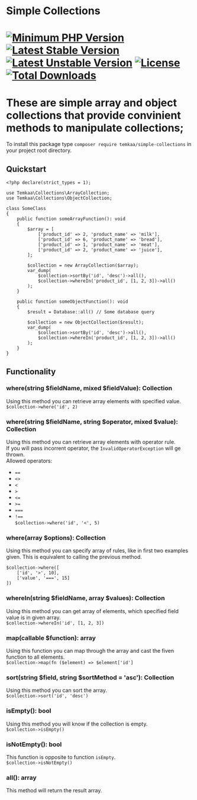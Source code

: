Simple Collections
===
[![Minimum PHP Version](https://img.shields.io/badge/php-%3E%3D%208.0-8892BF.svg?style=flat-square)](https://php.net/)
[![Latest Stable Version](http://poser.pugx.org/temkaa/simple-collections/v)](https://packagist.org/packages/temkaa/simple-collections)
[![Latest Unstable Version](http://poser.pugx.org/temkaa/simple-collections/v/unstable)](https://packagist.org/packages/temkaa/simple-collections)
[![License](http://poser.pugx.org/temkaa/simple-collections/license)](https://packagist.org/packages/temkaa/simple-collections)
[![Total Downloads](http://poser.pugx.org/temkaa/simple-collections/downloads)](https://packagist.org/packages/temkaa/simple-collections)
===
# These are simple array and object collections that provide convinient methods to manipulate collections;
To install this package type ```composer require temkaa/simple-collections``` in your project root directory.
## Quickstart
```
<?php declare(strict_types = 1);

use Temkaa\Collections\ArrayCollection;
use Temkaa\Collections\ObjectCollection;

class SomeClass
{
    public function someArrayFunction(): void
    {
        $array = [
            ['product_id' => 2, 'product_name' => 'milk'],
            ['product_id' => 6, 'product_name' => 'bread'],
            ['product_id' => 1, 'product_name' => 'meat'],
            ['product_id' => 2, 'product_name' => 'juice'],
        ];

        $collection = new ArrayCollection($array);
        var_dump(
            $collection->sortBy('id', 'desc')->all(),
            $collection->whereIn('product_id', [1, 2, 3])->all()
        );
    }

    public function someObjectFunction(): void
    {
        $result = Database::all() // Some database query
        
        $collection = new ObjectCollection($result);
        var_dump(
            $collection->sortBy('id', 'desc')->all(),
            $collection->whereIn('product_id', [1, 2, 3])->all()
        );
    }
}
```
## Functionality
### where(string $fieldName, mixed $fieldValue): Collection
Using this method you can retrieve array elements with specified value.  
```$collection->where('id', 2)```  
### where(string $fieldName, string $operator, mixed $value): Collection
Using this method you can retrieve array elements with operator rule.  
If you will pass incorrent operator, the `InvalidOperatorException` will ge thrown.  
Allowed operators:  
- `==`
- `<>`
- `<`
- `>`
- `<=`
- `>=`
- `===`
- `!==`  
```$collection->where('id', '<', 5)```  
### where(array $options): Collection
Using this method you can specify array of rules, like in first two examples given. This is equivalent to calling the previous method.
```
$collection->where([
    ['id', '>', 10],
    ['value', '===', 15]
])
```
### whereIn(string $fieldName, array $values): Collection
Using this method you can get array of elements, which specified field value is in given array.  
```$collection->whereIn('id', [1, 2, 3])```  
### map(callable $function): array
Using this function you can map through the array and cast the fiven function to all elements.  
```$collection->map(fn ($element) => $element['id']```  
### sort(string $field, string $sortMethod = 'asc'): Collection
Using this method you can sort the array.  
```$collection->sort('id', 'desc')```  
### isEmpty(): bool
Using this method you will know if the collection is empty.  
```$collection->isEmpty()```  
### isNotEmpty(): bool
This function is opposite to function `isEmpty`.  
```$collection->isNotEmpty()```  
### all(): array
This method will return the result array.